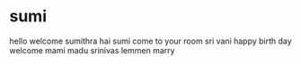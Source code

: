 # sumi
hello welcome sumithra
hai sumi come to your room
sri vani
happy birth day
welcome mami
madu
srinivas
lemmen
marry
